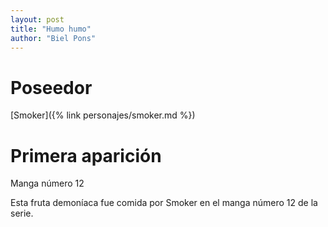 ```yaml
---
layout: post
title: "Humo humo"
author: "Biel Pons"
---
```


# Poseedor

[Smoker]({% link personajes/smoker.md %})

# Primera aparición

Manga número 12

Esta fruta demoníaca fue comida por Smoker en el  manga número 12 de la serie.